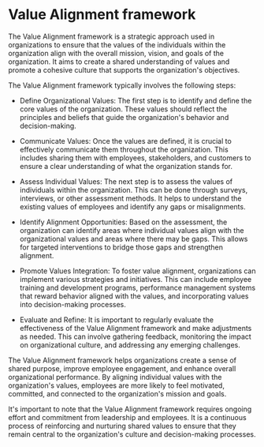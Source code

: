 # Value Alignment framework

The Value Alignment framework is a strategic approach used in organizations to ensure that the values of the individuals within the organization align with the overall mission, vision, and goals of the organization. It aims to create a shared understanding of values and promote a cohesive culture that supports the organization's objectives.

The Value Alignment framework typically involves the following steps:

* Define Organizational Values: The first step is to identify and define the core values of the organization. These values should reflect the principles and beliefs that guide the organization's behavior and decision-making.

* Communicate Values: Once the values are defined, it is crucial to effectively communicate them throughout the organization. This includes sharing them with employees, stakeholders, and customers to ensure a clear understanding of what the organization stands for.

* Assess Individual Values: The next step is to assess the values of individuals within the organization. This can be done through surveys, interviews, or other assessment methods. It helps to understand the existing values of employees and identify any gaps or misalignments.

* Identify Alignment Opportunities: Based on the assessment, the organization can identify areas where individual values align with the organizational values and areas where there may be gaps. This allows for targeted interventions to bridge those gaps and strengthen alignment.

* Promote Values Integration: To foster value alignment, organizations can implement various strategies and initiatives. This can include employee training and development programs, performance management systems that reward behavior aligned with the values, and incorporating values into decision-making processes.

* Evaluate and Refine: It is important to regularly evaluate the effectiveness of the Value Alignment framework and make adjustments as needed. This can involve gathering feedback, monitoring the impact on organizational culture, and addressing any emerging challenges.

The Value Alignment framework helps organizations create a sense of shared purpose, improve employee engagement, and enhance overall organizational performance. By aligning individual values with the organization's values, employees are more likely to feel motivated, committed, and connected to the organization's mission and goals.

It's important to note that the Value Alignment framework requires ongoing effort and commitment from leadership and employees. It is a continuous process of reinforcing and nurturing shared values to ensure that they remain central to the organization's culture and decision-making processes.